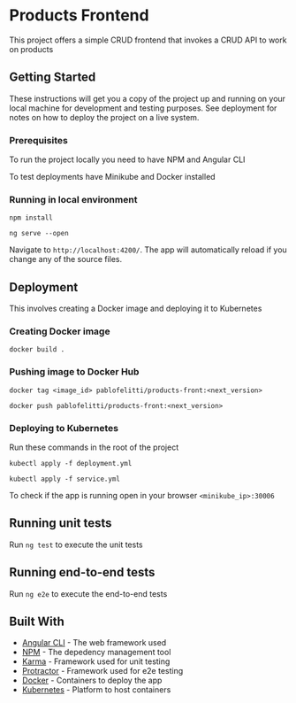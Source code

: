 # Products Frontend

This project offers a simple CRUD frontend that invokes a CRUD API to work on products 

## Getting Started

These instructions will get you a copy of the project up and running on your local machine for development and testing purposes. See deployment for notes on how to deploy the project on a live system.

### Prerequisites

To run the project locally you need to have NPM and Angular CLI

To test deployments have Minikube and Docker installed

### Running in local environment

```npm install```

```ng serve --open```

Navigate to `http://localhost:4200/`. The app will automatically reload if you change any of the source files.

## Deployment

This involves creating a Docker image and deploying it to Kubernetes

### Creating Docker image

```docker build .```

### Pushing image to Docker Hub

```docker tag <image_id> pablofelitti/products-front:<next_version>```

```docker push pablofelitti/products-front:<next_version>```

### Deploying to Kubernetes

Run these commands in the root of the project

```kubectl apply -f deployment.yml```

```kubectl apply -f service.yml```

To check if the app is running open in your browser ```<minikube_ip>:30006```

## Running unit tests

Run `ng test` to execute the unit tests

## Running end-to-end tests

Run `ng e2e` to execute the end-to-end tests

## Built With

* [Angular CLI](https://github.com/angular/angular-cli) - The web framework used
* [NPM](https://www.npmjs.com/get-npm) - The depedency management tool
* [Karma](https://karma-runner.github.io) - Framework used for unit testing
* [Protractor](http://www.protractortest.org/) - Framework used for e2e testing
* [Docker](https://www.docker.com/) - Containers to deploy the app
* [Kubernetes](https://kubernetes.io/) - Platform to host containers
